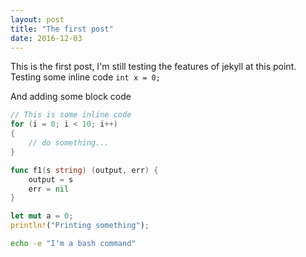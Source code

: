 ```yaml
---
layout: post
title: "The first post"
date: 2016-12-03
---
```


This is the first post, I'm still testing the features of jekyll at this point.
Testing some inline code ``int x = 0;``

And adding some block code

```c
// This is some inline code
for (i = 0; i < 10; i++)
{
	// do something...
}
```

```go
func f1(s string) (output, err) {
	output = s
	err = nil
}
```

```rust
let mut a = 0;
println!("Printing something");
```

```bash
echo -e "I'm a bash command"
```
